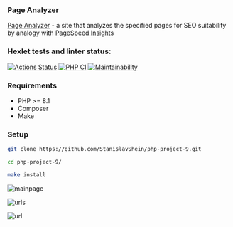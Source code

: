 ### Page Analyzer

[Page Analyzer](https://php-project-9-production-d217.up.railway.app/) - a site that analyzes the specified pages for SEO suitability by analogy with [PageSpeed Insights](https://pagespeed.web.dev/)

### Hexlet tests and linter status:

[![Actions Status](https://github.com/StanislavShein/php-project-9/workflows/hexlet-check/badge.svg)](https://github.com/StanislavShein/php-project-9/actions)
[![PHP CI](https://github.com/StanislavShein/php-project-9/actions/workflows/phpci.yml/badge.svg)](https://github.com/StanislavShein/php-project-9/actions/workflows/phpci.yml)
[![Maintainability](https://api.codeclimate.com/v1/badges/bcae2b834a1be7df892c/maintainability)](https://codeclimate.com/github/StanislavShein/php-project-9/maintainability)

### Requirements

* PHP >= 8.1
* Composer
* Make

### Setup

```sh
git clone https://github.com/StanislavShein/php-project-9.git
```
```sh
cd php-project-9/
```
```sh
make install
```

![mainpage](https://cdn2.hexlet.io/derivations/image/original/eyJpZCI6IjQ0YTU5ZGM5ZjdiOTBlYjlkZTEwNTgzZThiZGM5YjE2LnBuZyIsInN0b3JhZ2UiOiJjYWNoZSJ9?signature=f5abe619c1ac3a013db5992f289435454f903940ff8b10a4d4563dcdc9d71a8f)

![urls](https://cdn2.hexlet.io/derivations/image/original/eyJpZCI6IjA2NzMxZWY4N2QyMDU4OTVhZGU3NDAzZjllZjc5ZjIyLnBuZyIsInN0b3JhZ2UiOiJjYWNoZSJ9?signature=6b03e29a524b277f455421c73075974e73b382edba228260c4236089b44c169b)

![url](https://cdn2.hexlet.io/derivations/image/original/eyJpZCI6IjM2ZmNmMzI0Y2EyN2RhYTg2NjgyMTNiMWFjZjA4M2ZkLnBuZyIsInN0b3JhZ2UiOiJjYWNoZSJ9?signature=4d813fa6c9c4c09a9c1d6e5e2f8407faab1ee4736529cb066ee24deaa77559d4)